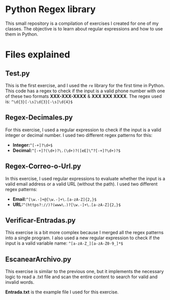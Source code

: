 # Python Regex library

This small repository is a compilation of exercises I created for one of my classes. The objective is to learn about regular expressions and how to use them in Python.

# Files explained

## Test.py
This is the first exercise, and I used the `re` library for the first time in Python. This code has a regex to check if the input is a valid phone number with one of these two formats  **XXX-XXX-XXXX** & **XXX XXX XXXX**.
The regex used is: `^\d{3}[-\s]\d{3}[-\s]\d{4}$`

## Regex-Decimales.py
For this exercise, I used a regular expression to check if the input is a valid integer or decimal number. I used two different regex patterns for this:
- **Integer:**`^[-+]?\d+$`
- **Decimal:**`^[-+]?(\d+)?\.(\d+)?([eE]\^?[-+]?\d+)?$`

## Regex-Correo-o-Url.py
In this exercise, I used regular expressions to evaluate whether the input is a valid email address or a valid URL (without the path). I used two different regex patterns:
- **Email:**`^[\w.-]+@[\w.-]+\.[a-zA-Z]{2,}$`
- **URL:**`^(https?://)?(www\.)?[\w.-]+\.[a-zA-Z]{2,}$` 

## Verificar-Entradas.py
This exercise is a bit more complex because I merged all the regex patterns into a single program. I also used a new regular expression to check if the input is a valid variable name: `^[a-zA-Z_][a-zA-Z0-9_]*$`

## EscanearArchivo.py
This exercise is similar to the previous one, but it implements the necessary logic to read a .txt file and scan the entire content to search for valid and invalid words.

**Entrada.txt** is the example file I used for this exercise.
